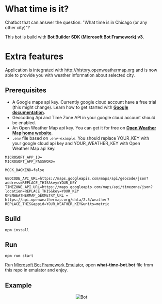 # What time is it?
Chatbot that can answer the question: "What time is in Chicago (or any other city)"?

This bot is build with [**Bot Builder SDK (Microsoft Bot Framework) v3**](https://github.com/Microsoft/BotBuilder).

# Extra features
Application is integrated with http://history.openweathermap.org and is now able to provide you with weather information about selected city.

## Prerequisites
* A Google maps api key. Currently google cloud account have a free trial (this might change). Learn how to get started with [**Google documentation**](https://developers.google.com/maps/documentation/javascript/get-api-key).
* Geocoding Api and Time Zone API in your google cloud account should be enabled.
* An Open Weather Map api key. You can get it for free on [**Open Weather Map home website**](https://home.openweathermap.org/users/sign_in).
* ```.env``` file based on ```.env-example```. You should replace YOUR_KEY with your google cloud api key and YOUR_WEATHER_KEY with Open Weather Map api key.
```
MICROSOFT_APP_ID=
MICROSOFT_APP_PASSWORD=

MOCK_BACKEND=false

GEOCODE_API_URL=https://maps.googleapis.com/maps/api/geocode/json?address=REPLACE_THIS&key=YOUR_KEY
TIMEZONE_API_URL=https://maps.googleapis.com/maps/api/timezone/json?location=REPLACE_THIS&key=YOUR_KEY
OPENWEATHERMAP_GEOMETRY_URL = https://api.openweathermap.org/data/2.5/weather?REPLACE_THIS&appid=YOUR_WEATHER_KEY&units=metric
```

## Build
```
npm install
```

## Run
```
npm run start
```
Run [Microsoft Bot Framework Emulator](https://github.com/Microsoft/BotFramework-Emulator/releases), open **what-time-bot.bot** file from this repo in emulator and enjoy.

## Example
<p align="center">
    <img alt="Bot" src="https://raw.githubusercontent.com/asc-lab/what-time-is-it-bot/master/readme-images/bot_example.gif" />
</p>
